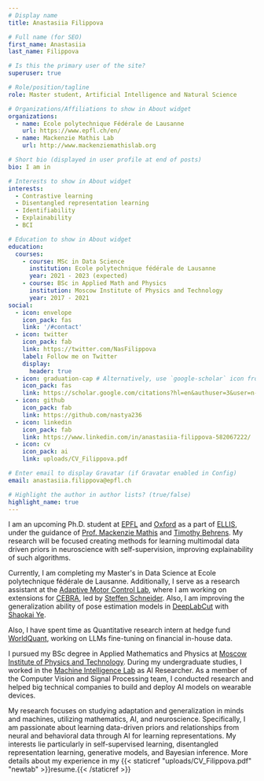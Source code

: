 ```yaml
---
# Display name
title: Anastasiia Filippova

# Full name (for SEO)
first_name: Anastasiia
last_name: Filippova

# Is this the primary user of the site?
superuser: true

# Role/position/tagline
role: Master student, Artificial Intelligence and Natural Science

# Organizations/Affiliations to show in About widget
organizations:
  - name: Ecole polytechnique Fédérale de Lausanne
    url: https://www.epfl.ch/en/
  - name: Mackenzie Mathis Lab
    url: http://www.mackenziemathislab.org

# Short bio (displayed in user profile at end of posts)
bio: I am in

# Interests to show in About widget
interests:
  - Contrastive learning
  - Disentangled representation learning
  - Identifiability
  - Explainability
  - BCI

# Education to show in About widget
education:
  courses:
    - course: MSc in Data Science
      institution: Ecole polytechnique fédérale de Lausanne
      year: 2021 - 2023 (expected)
    - course: BSc in Applied Math and Physics
      institution: Moscow Institute of Physics and Technology
      year: 2017 - 2021
social:
  - icon: envelope
    icon_pack: fas
    link: '/#contact'
  - icon: twitter
    icon_pack: fab
    link: https://twitter.com/NasFilippova
    label: Follow me on Twitter
    display:
      header: true
  - icon: graduation-cap # Alternatively, use `google-scholar` icon from `ai` icon pack
    icon_pack: fas
    link: https://scholar.google.com/citations?hl=en&authuser=3&user=n-20RKYAAAAJ
  - icon: github
    icon_pack: fab
    link: https://github.com/nastya236
  - icon: linkedin
    icon_pack: fab
    link: https://www.linkedin.com/in/anastasiia-filippova-582067222/
  - icon: cv 
    icon_pack: ai
    link: uploads/CV_Filippova.pdf

# Enter email to display Gravatar (if Gravatar enabled in Config)
email: anastasiia.filippova@epfl.ch

# Highlight the author in author lists? (true/false)
highlight_name: true
---
```


I am an upcoming Ph.D. student at [EPFL](https://www.epfl.ch/en/) and [Oxford](https://www.ox.ac.uk) as a part of [ELLIS](https://ellis.eu), under the guidance of [Prof. Mackenzie Mathis](http://www.mackenziemathislab.org/mackenziemathis) and [Timothy Behrens](https://www.ndcn.ox.ac.uk/team/timothy-behrens). My research will be focused creating methods for learning multimodal data driven priors in neuroscience with self-supervision, improving explainability of such
algorithms.

Currently, I am completing my Master's in Data Science at Ecole polytechnique fédérale de Lausanne. Additionally, I serve as a research assistant at the [Adaptive Motor Control Lab](http://www.mackenziemathislab.org), where I am working on extensions for [CEBRA](https://cebra.ai), led by [Steffen Schneider](https://stes.io). Also, I am improving the generalization ability of pose estimation models in [DeepLabCut](http://www.mackenziemathislab.org/deeplabcut) with [Shaokai Ye](https://yeshaokai.github.io).

Also, I have spent time as Quantitative research intern at hedge fund [WorldQuant](https://www.worldquant.com), working on LLMs fine-tuning on financial in-house data. 

I pursued my BSc degree in Applied Mathematics and Physics at [Moscow Institute of Physics and Technology](https://mipt.ru/english/).
During my undergraduate studies, I worked in the [Machine Intelligence Lab](http://mil-team.com) as AI Researcher.
As a member of the Computer Vision and Signal Processing team, I conducted research and helped big technical companies to build and deploy AI models on wearable devices.

My research focuses on studying adaptation and generalization in minds and machines, utilizing mathematics, AI, and neuroscience. Specifically, I am passionate about learning data-driven priors and relationships from neural and behavioral data through AI for learning representations. My interests lie particularly in self-supervised learning, disentangled representation learning, generative models, and Bayesian inference.
More details about my experience in my {{< staticref "uploads/CV_Filippova.pdf" "newtab" >}}resume.{{< /staticref >}}
